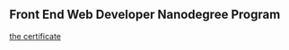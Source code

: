 ## Front End Web Developer Nanodegree Program

[the certificate](https://drive.google.com/file/d/1DdMVPYa9eALRoxgueYnr-8iVGN25F52X/view?usp=sharing)


